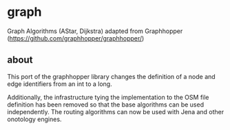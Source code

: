# graph
Graph Algorithms (AStar, Dijkstra) adapted from Graphhopper (https://github.com/graphhopper/graphhopper/)

## about
This port of the graphhopper library changes the definition of a node and edge identifiers from an int to a long.

Additionally, the infrastructure tying the implementation to the OSM file definition has been removed so that the
base algorithms can be used independently.  The routing algorithms can now be used with Jena and other onotology engines.
